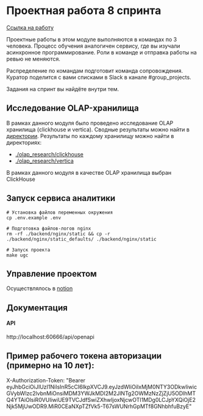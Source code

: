 # Проектная работа 8 спринта

[Ссылка на работу](https://github.com/xh4vm/ugc)

Проектные работы в этом модуле выполняются в командах по 3 человека. Процесс обучения аналогичен сервису, где вы изучали асинхронное программирование. Роли в команде и отправка работы на ревью не меняются.

Распределение по командам подготовит команда сопровождения. Куратор поделится с вами списками в Slack в канале #group_projects.

Задания на спринт вы найдёте внутри тем.

## Исследование OLAP-хранилища
В рамках данного модуля было проведено исследование OLAP хранилища (clickhouse и vertica). Сводные результаты можно найти в [директории](https://github.com/xh4vm/ugc/tree/main/olap_research). Результаты по каждому хранилищу можно найти в директориях:
- [./olap_research/clickhouse](https://github.com/xh4vm/ugc/tree/main/olap_research/clickhouse)
- [./olap_research/vertica](https://github.com/xh4vm/ugc/tree/main/olap_research/vertica)

В рамках данного модуля в качестве OLAP хранилища выбран ClickHouse

## Запуск сервиса аналитики
```
# Установка файлов переменных окружения
cp .env.example .env 

# Подготовка файлов-логов nginx
rm -rf ./backend/nginx/static && cp -r ./backend/nginx/static_defaults/ ./backend/nginx/static

# Запуск проекта
make ugc
```

## Управление проектом 
Осуществлялось в [notion](https://obtainable-stinger-44c.notion.site/1fb8cf0aecb348b5b56f03c59865be3a?v=605f36748e354f83b93182ffccffff16)

## Документация
#### API
http://localhost:60666/api/openapi

## Пример рабочего токена авторизации (примерно на 10 лет): 
X-Authorization-Token: "Bearer eyJhbGciOiJIUzI1NiIsInR5cCI6IkpXVCJ9.eyJzdWIiOiIxMjM0NTY3ODkwIiwicGVybWlzc2lvbnMiOnsiMDM3YWJkMDI2M2JlNTg2OWMzNzZjZjU5ODlhMTQ4YTAiOlsiR0VUIiwiUE9TVCJdfSwiZXhwIjoxNjcwOTI1MDg0LCJpYXQiOjE2Njk5MjUwODR9.MiR0CEaNXpTZfVk5-T67sWUNrhGpMTf8GNhbhfuBzyE"
